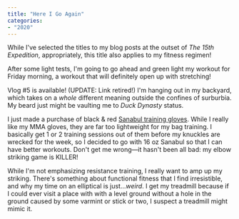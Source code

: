 ```yaml
---
title: "Here I Go Again"
categories:
- "2020"
---
```


While I've selected the titles to my blog posts at the outset of *The 15th Expedition*,  appropriately, this title also applies to my fitness regimen!

After some light tests, I'm going to go ahead and green light my workout for Friday morning, a workout that will definitely open up with stretching!

Vlog #5 is available! (UPDATE: Link retired!) I'm hanging out in my backyard, which takes on a *whole* different meaning outside the confines of  surburbia.  My beard just might be vaulting me to *Duck Dynasty* status.

I just made a purchase of black & red [Sanabul training gloves](https://sanabulsports.com/collections/striking-equipment/products/gel-boxing-gloves-essential#).  While I really like my MMA gloves, they are far too lightweight for my bag training.  I basically get 1 or 2 training sessions out of them before my knuckles are wrecked for the week, so I decided to go with 16 oz Sanabul so that I can have better workouts.  Don't get me wrong—it hasn't been all bad:  my elbow striking game is KILLER!

While I'm not emphasizing resistance training, I really want to amp up my striking.  There's something about functional fitness that I find irresistible, and why my time on an elliptical is just...*weird*.  I get my treadmill because if I could ever visit a place with with a level ground without a  hole in the ground caused by some varmint or stick or two, I suspect a treadmill might mimic it.